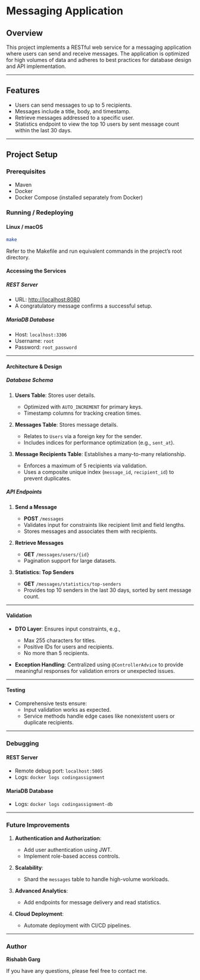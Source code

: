 # Messaging Application

## Overview
This project implements a RESTful web service for a messaging application where users can send and receive messages. The application is optimized for high volumes of data and adheres to best practices for database design and API implementation.

---

## Features

- Users can send messages to up to 5 recipients.
- Messages include a title, body, and timestamp.
- Retrieve messages addressed to a specific user.
- Statistics endpoint to view the top 10 users by sent message count within the last 30 days.

---

## Project Setup

### Prerequisites

- Maven
- Docker
- Docker Compose (installed separately from Docker)

### Running / Redeploying

#### Linux / macOS

```bash
make
```

Refer to the Makefile and run equivalent commands in the project’s root directory.

#### Accessing the Services

##### REST Server

- URL: [http://localhost:8080](http://localhost:8080)
- A congratulatory message confirms a successful setup.

##### MariaDB Database

- Host: `localhost:3306`
- Username: `root`
- Password: `root_password`

---

#### Architecture & Design

##### Database Schema

1. **Users Table**: Stores user details.
    - Optimized with `AUTO_INCREMENT` for primary keys.
    - Timestamp columns for tracking creation times.

2. **Messages Table**: Stores message details.
    - Relates to `Users` via a foreign key for the sender.
    - Includes indices for performance optimization (e.g., `sent_at`).

3. **Message Recipients Table**: Establishes a many-to-many relationship.
    - Enforces a maximum of 5 recipients via validation.
    - Uses a composite unique index (`message_id`, `recipient_id`) to prevent duplicates.

##### API Endpoints

1. **Send a Message**
    - **POST** `/messages`
    - Validates input for constraints like recipient limit and field lengths.
    - Stores messages and associates them with recipients.

2. **Retrieve Messages**
    - **GET** `/messages/users/{id}`
    - Pagination support for large datasets.

3. **Statistics: Top Senders**
    - **GET** `/messages/statistics/top-senders`
    - Provides top 10 senders in the last 30 days, sorted by sent message count.

---

#### Validation

- **DTO Layer**: Ensures input constraints, e.g.,
    - Max 255 characters for titles.
    - Positive IDs for users and recipients.
    - No more than 5 recipients.

- **Exception Handling**: Centralized using `@ControllerAdvice` to provide meaningful responses for validation errors or unexpected issues.

---

#### Testing

- Comprehensive tests ensure:
    - Input validation works as expected.
    - Service methods handle edge cases like nonexistent users or duplicate recipients.

---

### Debugging

#### REST Server

- Remote debug port: `localhost:5005`
- Logs: `docker logs codingassignment`

#### MariaDB Database

- Logs: `docker logs codingassignment-db`

---

### Future Improvements

1. **Authentication and Authorization**:
    - Add user authentication using JWT.
    - Implement role-based access controls.

2. **Scalability**:
    - Shard the `messages` table to handle high-volume workloads.

3. **Advanced Analytics**:
    - Add endpoints for message delivery and read statistics.

4. **Cloud Deployment**:
    - Automate deployment with CI/CD pipelines.

---

### Author

**Rishabh Garg**

If you have any questions, please feel free to contact me.
